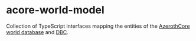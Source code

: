 # acore-world-model

Collection of TypeScript interfaces mapping the entities of the [AzerothCore world database](https://www.azerothcore.org/wiki/database-world) and [DBC](https://www.azerothcore.org/wiki/dbc-index).
